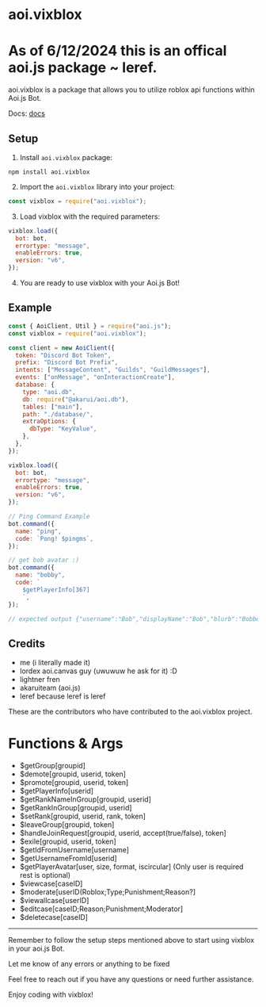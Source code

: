 # aoi.vixblox

# As of 6/12/2024 **this is an offical aoi.js package ~ leref.**

aoi.vixblox is a package that allows you to utilize roblox api functions within Aoi.js Bot.

Docs: [docs](https://vixbloxdocs.victier.xyz/)

## Setup

1. Install `aoi.vixblox` package:

```shell
npm install aoi.vixblox
```

2. Import the `aoi.vixblox` library into your project:

```javascript
const vixblox = require("aoi.vixblox");
```

3. Load vixblox with the required parameters:

```javascript
vixblox.load({
  bot: bot,
  errortype: "message",
  enableErrors: true,
  version: "v6",
});
```

4. You are ready to use vixblox with your Aoi.js Bot!

## Example

```javascript
const { AoiClient, Util } = require("aoi.js");
const vixblox = require("aoi.vixblox");

const client = new AoiClient({
  token: "Discord Bot Token",
  prefix: "Discord Bot Prefix",
  intents: ["MessageContent", "Guilds", "GuildMessages"],
  events: ["onMessage", "onInteractionCreate"],
  database: {
    type: "aoi.db",
    db: require("@akarui/aoi.db"),
    tables: ["main"],
    path: "./database/",
    extraOptions: {
      dbType: "KeyValue",
    },
  },
});

vixblox.load({
  bot: bot,
  errortype: "message",
  enableErrors: true,
  version: "v6",
});

// Ping Command Example
bot.command({
  name: "ping",
  code: `Pong! $pingms`,
});

// get bob avatar :)
bot.command({
  name: "bobby",
  code: `
    $getPlayerInfo[367]
    `,
});

// expected output {"username":"Bob","displayName":"Bob","blurb":"Bobbeh es meh","joinDate":"2006-07-21T21:30:46.670Z","age":6329,"friendCount":92,"followerCount":55034,"followingCount":17658,"oldNames":[],"isBanned":false}
```

## Credits

- me (i literally made it)
- lordex aoi.canvas guy (uwuwuw he ask for it) :D
- lightner fren
- akaruiteam (aoi.js)
- leref because leref is leref

These are the contributors who have contributed to the aoi.vixblox project.

# Functions & Args

- $getGroup[groupid]
- $demote[groupid, userid, token]
- $promote[groupid, userid, token]
- $getPlayerInfo[userid]
- $getRankNameInGroup[groupid, userid]
- $getRankInGroup[groupid, userid]
- $setRank[groupid, userid, rank, token]
- $leaveGroup[groupid, token]
- $handleJoinRequest[groupid, userid, accept(true/false), token]
- $exile[groupid, userid, token]
- $getIdFromUsername[username]
- $getUsernameFromId[userid]
- $getPlayerAvatar[user, size, format, iscircular] (Only user is required rest is optional)
- $viewcase[caseID]
- $moderate[userID(Roblox;Type;Punishment;Reason?]
- $viewallcase[userID]
- $editcase[caseID;Reason;Punishment;Moderator]
- $deletecase[caseID]

---

Remember to follow the setup steps mentioned above to start using vixblox in your aoi.js Bot.

Let me know of any errors or anything to be fixed

Feel free to reach out if you have any questions or need further assistance.

Enjoy coding with vixblox!
